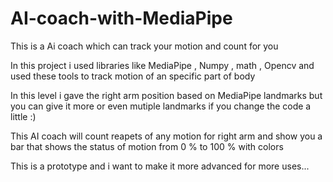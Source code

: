 # AI-coach-with-MediaPipe
This is a Ai coach which can track your motion and count for you

In this project i used libraries like MediaPipe , Numpy , math , Opencv and used these tools to track motion of an specific part of body

In this level i gave the right arm position based on MediaPipe landmarks but you can give it more or even mutiple landmarks if you change the code a little :)

This AI coach will count reapets of any motion for right arm and show you a bar that shows the status of motion from 0 % to 100 % with colors

This is a prototype and i want to make it more advanced for more uses...
